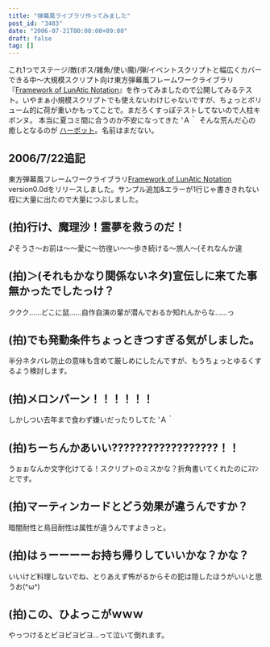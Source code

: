 ```yaml
---
title: "弾幕風ライブラリ作ってみました"
post_id: "3483"
date: "2006-07-21T00:00:00+09:00"
draft: false
tag: []
---
```



これ1つでステージ/敵(ボス/雑魚/使い魔)/弾/イベントスクリプトと幅広くカバーできる中～大規模スクリプト向け東方弾幕風フレームワークライブラリ『[Framework of LunAtic Notation](/tag/flan)』を作ってみましたので公開してみるテスト。いやまぁ小規模スクリプトでも使えないわけじゃないですが、ちょっとボリューム的に荷が重いかもってことで。まだろくすっぽテストしてないので人柱キボンヌ。 本当に夏コミ間に合うのか不安になってきた 'Ａ｀ そんな荒んだ心の癒しとなるのが [ハーボット](/harbot)。名前はまだない。
## 2006/7/22追記
東方弾幕風フレームワークライブラリ[Framework of LunAtic Notation](/tag/flan) version0.0dをリリースしました。サンプル追加&エラーが1行じゃ書ききれない程に大量に出たので大量につぶしました。
## (拍)行け、魔理沙！霊夢を救うのだ！
♪そうさ～お前は～～愛に～彷徨い～～歩き続ける～旅人～(それなんか違
## (拍)＞(それもかなり関係ないネタ)宣伝しに来てた事無かったでしたっけ？
ククク……どこに鼠……自作自演の輩が潜んでおるか知れんからな……っ
## (拍)でも発動条件ちょっときつすぎる気がしました。
半分ネタバレ防止の意味も含めて厳しめにしたんですが、もうちょっとゆるくするよう検討します。
## (拍)メロンパーン！！！！！！
しかしつい去年まで食わず嫌いだったりしてた 'Ａ｀
## (拍)ちーちんかあいい??????????????????！！
うぉぉなんか文字化けてる！スクリプトのミスかな？折角書いてくれたのにｽﾏﾝとです。
## (拍)マーティンカードとどう効果が違うんですか？
暗闇耐性と鳥目耐性は属性が違うんですよきっと。
## (拍)はぅーーーーお持ち帰りしていいかな？かな？
いいけど料理しないでね、とりあえず怖がるからその鉈は隠したほうがいいと思うお(^ω^)
## (拍)この、ひよっこがｗｗｗ
やっつけるとピヨピヨピヨ…って泣いて倒れます。
